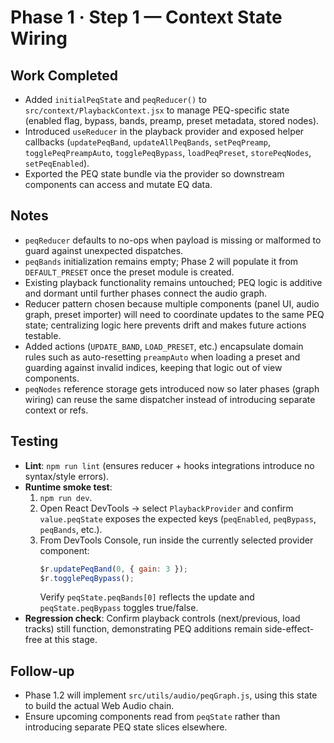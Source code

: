 # Phase 1 · Step 1 — Context State Wiring

## Work Completed
- Added `initialPeqState` and `peqReducer()` to `src/context/PlaybackContext.jsx` to manage PEQ-specific state (enabled flag, bypass, bands, preamp, preset metadata, stored nodes).
- Introduced `useReducer` in the playback provider and exposed helper callbacks (`updatePeqBand`, `updateAllPeqBands`, `setPeqPreamp`, `togglePeqPreampAuto`, `togglePeqBypass`, `loadPeqPreset`, `storePeqNodes`, `setPeqEnabled`).
- Exported the PEQ state bundle via the provider so downstream components can access and mutate EQ data.

## Notes
- `peqReducer` defaults to no-ops when payload is missing or malformed to guard against unexpected dispatches.
- `peqBands` initialization remains empty; Phase 2 will populate it from `DEFAULT_PRESET` once the preset module is created.
- Existing playback functionality remains untouched; PEQ logic is additive and dormant until further phases connect the audio graph.
- Reducer pattern chosen because multiple components (panel UI, audio graph, preset importer) will need to coordinate updates to the same PEQ state; centralizing logic here prevents drift and makes future actions testable.
- Added actions (`UPDATE_BAND`, `LOAD_PRESET`, etc.) encapsulate domain rules such as auto-resetting `preampAuto` when loading a preset and guarding against invalid indices, keeping that logic out of view components.
- `peqNodes` reference storage gets introduced now so later phases (graph wiring) can reuse the same dispatcher instead of introducing separate context or refs.

## Testing
- **Lint**: `npm run lint` (ensures reducer + hooks integrations introduce no syntax/style errors).
- **Runtime smoke test**:
  1. `npm run dev`.
  2. Open React DevTools → select `PlaybackProvider` and confirm `value.peqState` exposes the expected keys (`peqEnabled`, `peqBypass`, `peqBands`, etc.).
  3. From DevTools Console, run inside the currently selected provider component:
     ```js
     $r.updatePeqBand(0, { gain: 3 });
     $r.togglePeqBypass();
     ```
     Verify `peqState.peqBands[0]` reflects the update and `peqState.peqBypass` toggles true/false.
- **Regression check**: Confirm playback controls (next/previous, load tracks) still function, demonstrating PEQ additions remain side-effect-free at this stage.

## Follow-up
- Phase 1.2 will implement `src/utils/audio/peqGraph.js`, using this state to build the actual Web Audio chain.
- Ensure upcoming components read from `peqState` rather than introducing separate PEQ state slices elsewhere.
